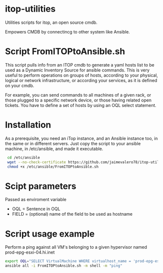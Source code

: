 itop-utilities
==============

Utilities scripts for itop, an open source cmdb. 

Empowers CMDB by connectincg to other system like Ansible.

Script FromITOPtoAnsible.sh
==

 This script pulls info from an ITOP cmdb to generate  a yaml hosts list to be used as a Dynamic Inventory Source for ansible commands.
 This is very useful to perform operations on groups of hosts, according to your physical, logical or network infrastructure, or according your services, as it is defined on your cmdb. 
 
 For example, you can send commands to all machines of a given rack, or those plugged to a specific network device, or those having related open tickets. You have to define a set of hosts by using an OQL select statement.
 
Installation
=====
 As a prerequisite, you need an iTop instance, and an Ansible instance too, in the same or in different servers.
 Just copy the script to your ansible machine, in /etc/ansible, and made it executable.

``` bash 
 cd /etc/ansible
 wget --no-check-certificate https://github.com/jaimevalero78/itop-utilities/raw/master/FromITOPtoAnsible.sh  
 chmod +x /etc/ansible/FromITOPtoAnsible.sh
``` 

Scipt parameters 
=====
 
 
 Passed as enviroment variable 
  * OQL = Sentence in OQL 
  * FIELD = (optional) name of the field to be used as hostname 
 
Script usage example 
====


 Perform a ping against all VM's belonging to a given hypervisor named prod-epg-esxi-04.hi.inet 
 
``` bash
export OQL="SELECT VirtualMachine WHERE virtualhost_name = 'prod-epg-esxi-04.hi.inet' "  
ansible all -i FromITOPtoAnsible.sh -m shell -m "ping" 
```




 
 
